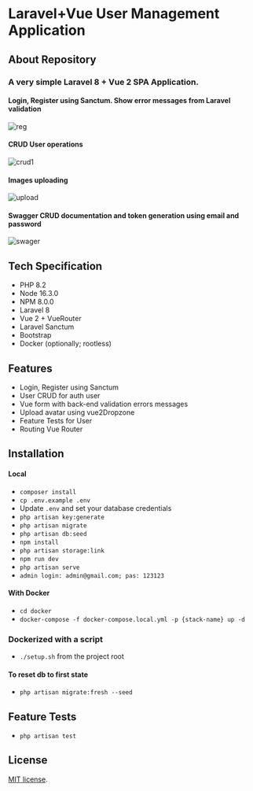 # Laravel+Vue User Management Application

## About Repository

### A very simple Laravel 8 + Vue 2  SPA Application.

#### Login, Register using Sanctum. Show error messages from Laravel validation

![reg](https://user-images.githubusercontent.com/66250856/225889781-06d795d5-a0be-461d-9e87-8484a32da2b7.jpg)

#### CRUD User operations

![crud1](https://user-images.githubusercontent.com/66250856/225891429-4cf1ccc8-3b5b-4b58-9fb5-2d76278bee25.jpg)

#### Images uploading 

![upload](https://user-images.githubusercontent.com/66250856/225886235-e083214b-4a5b-4ca3-beb1-00851e26aa9e.jpg)

#### Swagger CRUD documentation and token generation using email and password

![swager](https://user-images.githubusercontent.com/66250856/225704864-ef10bf30-3b3d-42b3-8595-d306ed7fe206.jpg)


## Tech Specification
- PHP 8.2
- Node 16.3.0
- NPM 8.0.0
- Laravel 8
- Vue 2 + VueRouter
- Laravel Sanctum
- Bootstrap
- Docker (optionally; rootless)


## Features

- Login, Register using Sanctum
- User CRUD for auth user
- Vue form with back-end validation errors messages
- Upload avatar using vue2Dropzone
- Feature Tests for User
- Routing Vue Router

## Installation

#### Local
- `composer install`
- `cp .env.example .env`
- Update `.env` and set your database credentials
- `php artisan key:generate`
- `php artisan migrate`
- `php artisan db:seed`
- `npm install`
- `php artisan storage:link`
- `npm run dev`
- `php artisan serve`
- `admin login: admin@gmail.com; pas: 123123`

#### With Docker

- `cd docker`
- `docker-compose -f docker-compose.local.yml -p {stack-name} up -d`

### Dockerized with a script

- `./setup.sh` from the project root

#### To reset db to first state

- `php artisan migrate:fresh --seed`

## Feature Tests

- `php artisan test`

## License

[MIT license](https://opensource.org/licenses/MIT).
